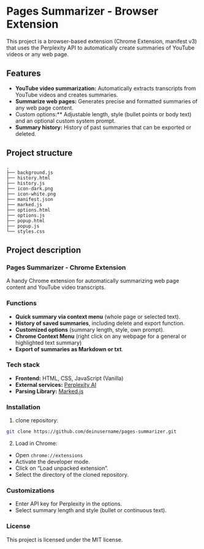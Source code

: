 # Pages Summarizer - Browser Extension

This project is a browser-based extension (Chrome Extension, manifest v3) that uses the Perplexity API to automatically create summaries of YouTube videos or any web page.

## Features

- **YouTube video summarization:** Automatically extracts transcripts from YouTube videos and creates summaries.
- **Summarize web pages:** Generates precise and formatted summaries of any web page content.
- Custom options:** Adjustable length, style (bullet points or body text) and an optional custom system prompt.
- **Summary history:** History of past summaries that can be exported or deleted.

## Project structure
```
.
├── background.js
├── history.html
├── history.js
├── icon-dark.png
├── icon-white.png
├── manifest.json
├── marked.js
├── options.html
├── options.js
├── popup.html
├── popup.js
└── styles.css
```

## Project description

### Pages Summarizer - Chrome Extension
A handy Chrome extension for automatically summarizing web page content and YouTube video transcripts.

### Functions
- **Quick summary via context menu** (whole page or selected text).
- **History of saved summaries**, including delete and export function.
- **Customized options** (summary length, style, own prompt).
- **Chrome Context Menu** (right click on any webpage for a general or highlighted text summary)
- **Export of summaries as Markdown or txt**.

### Tech stack
- **Frontend:** HTML, CSS, JavaScript (Vanilla)
- **External services:** [Perplexity AI](https://api.perplexity.ai)
- **Parsing Library:** [Marked.js](https://github.com/markedjs/marked)

### Installation
1. clone repository:
```bash
git clone https://github.com/deinusername/pages-summarizer.git
```

2. Load in Chrome:
- Open `chrome://extensions`
- Activate the developer mode.
- Click on “Load unpacked extension”.
- Select the directory of the cloned repository.

### Customizations
- Enter API key for Perplexity in the options.
- Select summary length and style (bullet or continuous text).

### License
This project is licensed under the MIT license.

